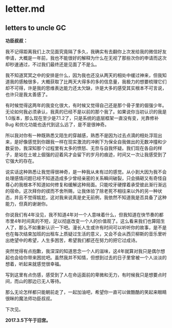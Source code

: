 # letter.md
letters to uncle GC
---------------
**功臣叔叔：**

我不记得距离我们上次见面究竟隔了多久，我确实有去翻你上次发给我的微信好友申请，大概是一年前，我也不能很好的解释为什么在无视了那些次你的申请而这次却秒速通过，不过我们最终还是见面了不是么。

我不知道冥冥之中的安排是什么，因为我也还没从两天的相处中缓过神来，但我知道我的感触很多，大概获取了比两天大得多的多的信息量，我极力的想要梳理它们却不可得，许是我的思维表达能力还太欠缺，许是大多的感受其实根本不可言说，也许只是我太善感了。

有时候觉得这两年的我变化很大，有时候又觉得自己还是那个骨子里的倔强少年。无论如何我必须承认，我真的已经不是以前的那个我了。如果说你当初认识的我是1.0版本，那么现在至少是7.1.2了，只是系统的底层框架一直没有变，光靠修补Bug 和优化功能也迭代到这么远了，是不是很神奇。

所以我对你有一种既熟悉又陌生的穿越感，熟悉不是因为过去点滴的相处浮现出来，是好像感觉到你跟我一样在现实激流的冲刷下为保全自我做出的无数冲撞和少数妥协，我深知那个过程里有太多的愤怒、无奈与自我怀疑。我们现在各自的样子，是站在土坡上倔强的迎着风才会留下的岁月的痕迹，时间又一次让我感受到了它强大的存在。

说实话这种熟悉让我觉得很神奇，是一种我从未有过的感觉。从小到大因为我不会处理感情问题已经不知道造成多少曾经亲密的关系瞬间破裂，只会搞砸又有奇怪自尊心的我根本不知道如何修复和缓解这种局面。只能咬牙硬撑着承受彼此渐行渐远的宿命。这次拜你的锲而不舍所赐，让我体验了除老死不相往来以外的另一种状态，并且不觉得尴尬，这对我来说真是史无前例，我依然不知道我是否具备了这种能力，但真的谢谢你。

你说我们有4年没见，我不知道4年对一个人意味着什么，但我知道在快节奏的都市里4年时间真的不短，足以彻底改变一个人的价值观了。这么看来我们也算陌生人了，那么不如重新认识一下吧。漫长人生或许有时间可以听听你的故事，是不是也在每次结束加班的出租车上质疑过生活的意义，又会不会从西贝柳斯的音乐里听出绝望中的希望，人生多困苦，希望我们都还在努力的把它过成诗。

突然觉得有点抱歉，我深深的知道思念一个人的滋味，这4年就算对我只是偶尔想起也会给你带来困扰吧。虽然我并不知情，但想到过去的日子里曾被一个人淡淡的想着，听起来就感觉很幸福。

写到这里有点伤感，感受到了人在命运面前的卑微和无力，有时候我只是想要点时间，而山的那边已无人等待。

那么无论怎样都只能朝前走了，一起加油吧，希望你一直可以做酷酷的笑起来眼睛很眯的魔法师功臣叔叔。

下次见。

**2017.3.5下午于旧宫。**
